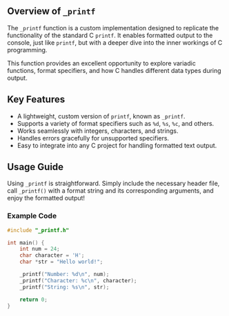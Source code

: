 ## Overview of `_printf`

The `_printf` function is a custom implementation designed to replicate the functionality of the standard C `printf`. It enables formatted output to the console, just like `printf`, but with a deeper dive into the inner workings of C programming.

This function provides an excellent opportunity to explore variadic functions, format specifiers, and how C handles different data types during output.

## Key Features

- A lightweight, custom version of `printf`, known as `_printf`.
- Supports a variety of format specifiers such as `%d`, `%s`, `%c`, and others.
- Works seamlessly with integers, characters, and strings.
- Handles errors gracefully for unsupported specifiers.
- Easy to integrate into any C project for handling formatted text output.

## Usage Guide

Using `_printf` is straightforward. Simply include the necessary header file, call `_printf()` with a format string and its corresponding arguments, and enjoy the formatted output!

### Example Code

```c
#include "_printf.h"

int main() {
    int num = 24;
    char character = 'H';
    char *str = "Hello world!";

    _printf("Number: %d\n", num);
    _printf("Character: %c\n", character);
    _printf("String: %s\n", str);

    return 0;
}

